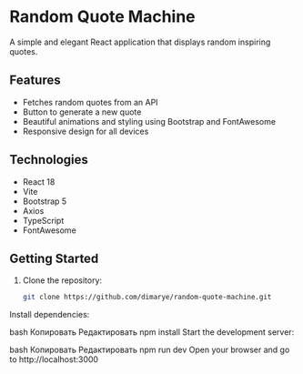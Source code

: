 # Random Quote Machine

A simple and elegant React application that displays random inspiring quotes.

## Features

- Fetches random quotes from an API  
- Button to generate a new quote  
- Beautiful animations and styling using Bootstrap and FontAwesome  
- Responsive design for all devices  

## Technologies

- React 18  
- Vite  
- Bootstrap 5  
- Axios  
- TypeScript  
- FontAwesome  

## Getting Started

1. Clone the repository:  
   ```bash
   git clone https://github.com/dimarye/random-quote-machine.git
Install dependencies:

bash
Копировать
Редактировать
npm install
Start the development server:

bash
Копировать
Редактировать
npm run dev
Open your browser and go to http://localhost:3000
